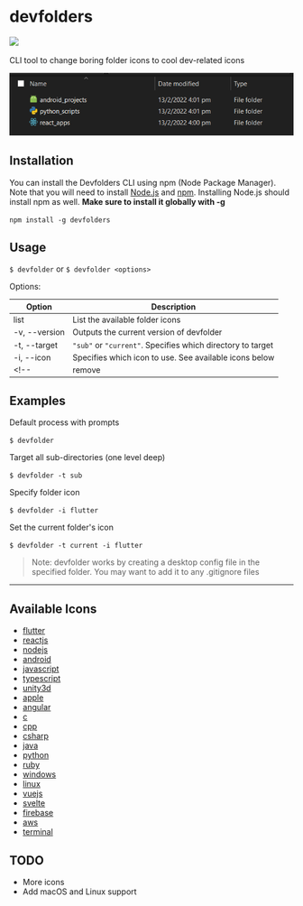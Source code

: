 
# devfolders
<img src="https://img.shields.io/badge/Windows-0078D6?style=for-the-badge&logo=windows&logoColor=white" width="80"/>

CLI tool to change boring folder icons to cool dev-related icons

![image](screenshots/folders.png)

## Installation
You can install the Devfolders CLI using npm (Node Package Manager). Note that you will need to install [Node.js](https://nodejs.org) and [npm](https://npmjs.org). Installing Node.js should install npm as well.
**Make sure to install it globally with -g**

`npm install -g devfolders`

## Usage
`$ devfolder` or `$ devfolder <options>`

Options:

| Option | Description |
| --- | ----------- |
| list | List the available folder icons|
| -v, --version | Outputs the current version of devfolder |
| -t, --target | `"sub"` or `"current"`. Specifies which directory to target|
| -i, --icon | Specifies which icon to use. See available icons below|
<!-- | remove | Undo the folder icons| -->

## Examples

Default process with prompts

`$ devfolder`

Target all sub-directories (one level deep)

`$ devfolder -t sub`

Specify folder icon

`$ devfolder -i flutter`

Set the current folder's icon

`$ devfolder -t current -i flutter`

<!-- Remove the current folder's icon

`$ devfolder remove -t current` -->

> Note: devfolder works by creating a desktop config file in the specified folder. You may want to add it to any .gitignore files
---
## Available Icons 

- [flutter](https://github.com/shawn-grant/devfolders/blob/main/icons/linux/flutter.png)
- [reactjs](https://github.com/shawn-grant/devfolders/blob/main/icons/linux/reactjs.png)
- [nodejs](https://github.com/shawn-grant/devfolders/blob/main/icons/linux/nodejs.png)
- [android](https://github.com/shawn-grant/devfolders/blob/main/icons/linux/android.png)
- [javascript](https://github.com/shawn-grant/devfolders/blob/main/icons/linux/javascript.png)
- [typescript](https://github.com/shawn-grant/devfolders/blob/main/icons/linux/typescript.png)
- [unity3d](https://github.com/shawn-grant/devfolders/blob/main/icons/linux/unity3d.png)
- [apple](https://github.com/shawn-grant/devfolders/blob/main/icons/linux/apple.png)
- [angular](https://github.com/shawn-grant/devfolders/blob/main/icons/linux/angular.png)
- [c](https://github.com/shawn-grant/devfolders/blob/main/icons/linux/c.png)
- [cpp](https://github.com/shawn-grant/devfolders/blob/main/icons/linux/cpp.png)
- [csharp](https://github.com/shawn-grant/devfolders/blob/main/icons/linux/csharp.png)
- [java](https://github.com/shawn-grant/devfolders/blob/main/icons/linux/java.png)
- [python](https://github.com/shawn-grant/devfolders/blob/main/icons/linux/python.png)
- [ruby](https://github.com/shawn-grant/devfolders/blob/main/icons/linux/ruby.png)
- [windows](https://github.com/shawn-grant/devfolders/blob/main/icons/linux/windows.png)
- [linux](https://github.com/shawn-grant/devfolders/blob/main/icons/linux/linux.png)
- [vuejs](https://github.com/shawn-grant/devfolders/blob/main/icons/linux/vuejs.png)
- [svelte](https://github.com/shawn-grant/devfolders/blob/main/icons/linux/svelte.png)
- [firebase](https://github.com/shawn-grant/devfolders/blob/main/icons/linux/firebase.png)
- [aws](https://github.com/shawn-grant/devfolders/blob/main/icons/linux/aws.png)
- [terminal](https://github.com/shawn-grant/devfolders/blob/main/icons/linux/terminal.png)

## TODO
- More icons
- Add macOS and Linux support

<!-- 
## Contributing

### adding icons: -->


